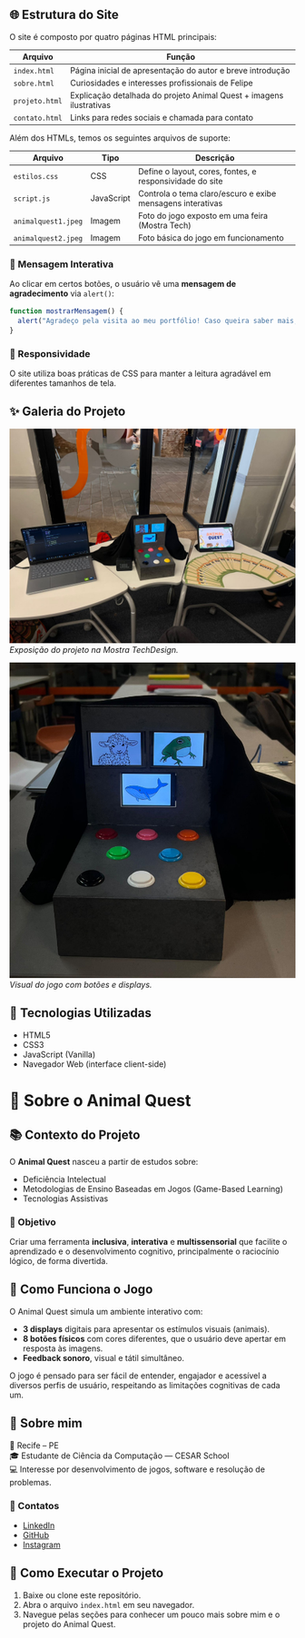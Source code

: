 ## 🌐 Estrutura do Site

O site é composto por quatro páginas HTML principais:

| Arquivo        | Função                                                                 |
|----------------|------------------------------------------------------------------------|
| `index.html`   | Página inicial de apresentação do autor e breve introdução             |
| `sobre.html`   | Curiosidades e interesses profissionais de Felipe                      |
| `projeto.html` | Explicação detalhada do projeto Animal Quest + imagens ilustrativas    |
| `contato.html` | Links para redes sociais e chamada para contato                        |

Além dos HTMLs, temos os seguintes arquivos de suporte:

| Arquivo           | Tipo         | Descrição                                                                 |
|-------------------|--------------|---------------------------------------------------------------------------|
| `estilos.css`     | CSS          | Define o layout, cores, fontes, e responsividade do site                  |
| `script.js`       | JavaScript   | Controla o tema claro/escuro e exibe mensagens interativas                |
| `animalquest1.jpeg` | Imagem     | Foto do jogo exposto em uma feira (Mostra Tech)                           |
| `animalquest2.jpeg` | Imagem     | Foto básica do jogo em funcionamento                                      |

### 💬 Mensagem Interativa
Ao clicar em certos botões, o usuário vê uma **mensagem de agradecimento** via `alert()`:

```javascript
function mostrarMensagem() {
  alert("Agradeço pela visita ao meu portfólio! Caso queira saber mais, é só me contatar.");
}
```

### 📱 Responsividade
O site utiliza boas práticas de CSS para manter a leitura agradável em diferentes tamanhos de tela.

## ✨ Galeria do Projeto

![Animal Quest Mostra Tech](animalquest1.jpeg)
*Exposição do projeto na Mostra TechDesign.*

![Animal Quest Imagem Básica](animalquest2.jpeg)
*Visual do jogo com botões e displays.*

## 📌 Tecnologias Utilizadas

- HTML5
- CSS3
- JavaScript (Vanilla)
- Navegador Web (interface client-side)

# 🐸 Sobre o Animal Quest 

## 📚 Contexto do Projeto

O **Animal Quest** nasceu a partir de estudos sobre:

- Deficiência Intelectual
- Metodologias de Ensino Baseadas em Jogos (Game-Based Learning)
- Tecnologias Assistivas

### 🎯 Objetivo
Criar uma ferramenta **inclusiva**, **interativa** e **multissensorial** que facilite o aprendizado e o desenvolvimento cognitivo, principalmente o raciocínio lógico, de forma divertida.

## 🧠 Como Funciona o Jogo

O Animal Quest simula um ambiente interativo com:

- **3 displays** digitais para apresentar os estímulos visuais (animais).
- **8 botões físicos** com cores diferentes, que o usuário deve apertar em resposta às imagens.
- **Feedback sonoro**, visual e tátil simultâneo.

O jogo é pensado para ser fácil de entender, engajador e acessível a diversos perfis de usuário, respeitando as limitações cognitivas de cada um.

## 👤 Sobre mim  
📍 Recife – PE  
🎓 Estudante de Ciência da Computação — CESAR School  
💻 Interesse por desenvolvimento de jogos, software e resolução de problemas.

### 📲 Contatos

- [LinkedIn](https://www.linkedin.com/in/felipelemos001)
- [GitHub](https://github.com/felipelemos11)
- [Instagram](https://www.instagram.com/felipelemos11)

## 🚀 Como Executar o Projeto

1. Baixe ou clone este repositório.
2. Abra o arquivo `index.html` em seu navegador.
3. Navegue pelas seções para conhecer um pouco mais sobre mim e o projeto do Animal Quest.

